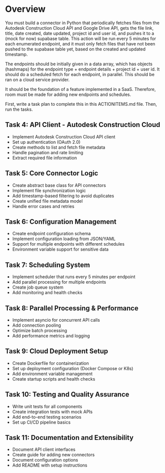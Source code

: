 # Overview

You must build a connector in Python that periodically fetches files from the Autodesk Construction Cloud API and Google Drive API, gets the file link, title, date created, date updated, project id and user id, and pushes it to a (mock for now) supabase table. This action will be run every 5 minutes for each enumerated endpoint, and it must only fetch files that have not been pushed to the supabase table yet, based on the created and updated timestamp. 

The endpoints should be initially given in a data array, which has objects (hashmaps) for the endpoint type + endpoint details + project id + user id. It should do a scheduled fetch for each endpoint, in parallel. This should be ran on a cloud service provider.

It should be the foundation of a feature implemented in a SaaS. Therefore, room must be made for adding new endpoints and schedules.

First, write a task plan to complete this in this ACTIONITEMS.md file. Then, run the tasks.

## Task 4: API Client - Autodesk Construction Cloud
- Implement Autodesk Construction Cloud API client
- Set up authentication (OAuth 2.0)
- Create methods to list and fetch file metadata
- Handle pagination and rate limiting
- Extract required file information

## Task 5: Core Connector Logic
- Create abstract base class for API connectors
- Implement file synchronization logic
- Add timestamp-based filtering to avoid duplicates
- Create unified file metadata model
- Handle error cases and retries

## Task 6: Configuration Management
- Create endpoint configuration schema
- Implement configuration loading from JSON/YAML
- Support for multiple endpoints with different schedules
- Environment variable support for sensitive data

## Task 7: Scheduling System
- Implement scheduler that runs every 5 minutes per endpoint
- Add parallel processing for multiple endpoints
- Create job queue system
- Add monitoring and health checks

## Task 8: Parallel Processing & Performance
- Implement asyncio for concurrent API calls
- Add connection pooling
- Optimize batch processing
- Add performance metrics and logging

## Task 9: Cloud Deployment Setup
- Create Dockerfile for containerization
- Set up deployment configuration (Docker Compose or K8s)
- Add environment variable management
- Create startup scripts and health checks

## Task 10: Testing and Quality Assurance
- Write unit tests for all components
- Create integration tests with mock APIs
- Add end-to-end testing scenarios
- Set up CI/CD pipeline basics

## Task 11: Documentation and Extensibility
- Document API client interfaces
- Create guide for adding new connectors
- Document configuration options
- Add README with setup instructions
